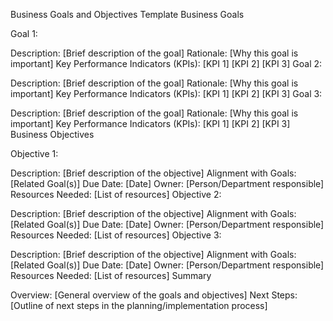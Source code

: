 Business Goals and Objectives Template
Business Goals

Goal 1: 

Description: [Brief description of the goal]
Rationale: [Why this goal is important]
Key Performance Indicators (KPIs):
[KPI 1]
[KPI 2]
[KPI 3]
Goal 2: 

Description: [Brief description of the goal]
Rationale: [Why this goal is important]
Key Performance Indicators (KPIs):
[KPI 1]
[KPI 2]
[KPI 3]
Goal 3: 

Description: [Brief description of the goal]
Rationale: [Why this goal is important]
Key Performance Indicators (KPIs):
[KPI 1]
[KPI 2]
[KPI 3]
Business Objectives

Objective 1: 

Description: [Brief description of the objective]
Alignment with Goals: [Related Goal(s)]
Due Date: [Date]
Owner: [Person/Department responsible]
Resources Needed: [List of resources]
Objective 2: 

Description: [Brief description of the objective]
Alignment with Goals: [Related Goal(s)]
Due Date: [Date]
Owner: [Person/Department responsible]
Resources Needed: [List of resources]
Objective 3: 

Description: [Brief description of the objective]
Alignment with Goals: [Related Goal(s)]
Due Date: [Date]
Owner: [Person/Department responsible]
Resources Needed: [List of resources]
Summary

Overview: [General overview of the goals and objectives]
Next Steps: [Outline of next steps in the planning/implementation process]